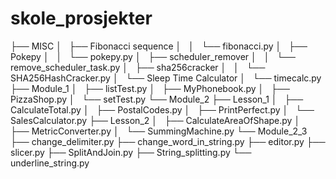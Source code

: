 # skole_prosjekter


├── MISC
│   ├── Fibonacci sequence
│   │   └── fibonacci.py
│   ├── Pokepy
│   │   └── pokepy.py
│   ├── scheduler_remover
│   │   └── remove_scheduler_task.py
│   ├── sha256cracker
│   │   └── SHA256HashCracker.py
│   └── Sleep Time Calculator
│       └── timecalc.py
├── Module_1
│   ├── listTest.py
│   ├── MyPhonebook.py
│   ├── PizzaShop.py
│   └── setTest.py
└── Module_2
    ├── Lesson_1
    │   ├── CalculateTotal.py
    │   ├── PostalCodes.py
    │   ├── PrintPerfect.py
    │   └── SalesCalculator.py
    ├── Lesson_2
    │   ├── CalculateAreaOfShape.py
    │   ├── MetricConverter.py
    │   └── SummingMachine.py
    └── Module_2_3
        ├── change_delimiter.py
        ├── change_word_in_string.py
        ├── editor.py
        ├── slicer.py
        ├── SplitAndJoin.py
        ├── String_splitting.py
        └── underline_string.py
